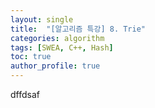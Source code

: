 ```yaml
---
layout: single
title:  "[알고리즘 특강] 8. Trie"
categories: algorithm
tags: [SWEA, C++, Hash]
toc: true
author_profile: true
---
```


dffdsaf
